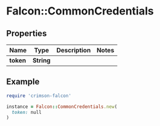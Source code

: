 # Falcon::CommonCredentials

## Properties

| Name | Type | Description | Notes |
| ---- | ---- | ----------- | ----- |
| **token** | **String** |  |  |

## Example

```ruby
require 'crimson-falcon'

instance = Falcon::CommonCredentials.new(
  token: null
)
```

